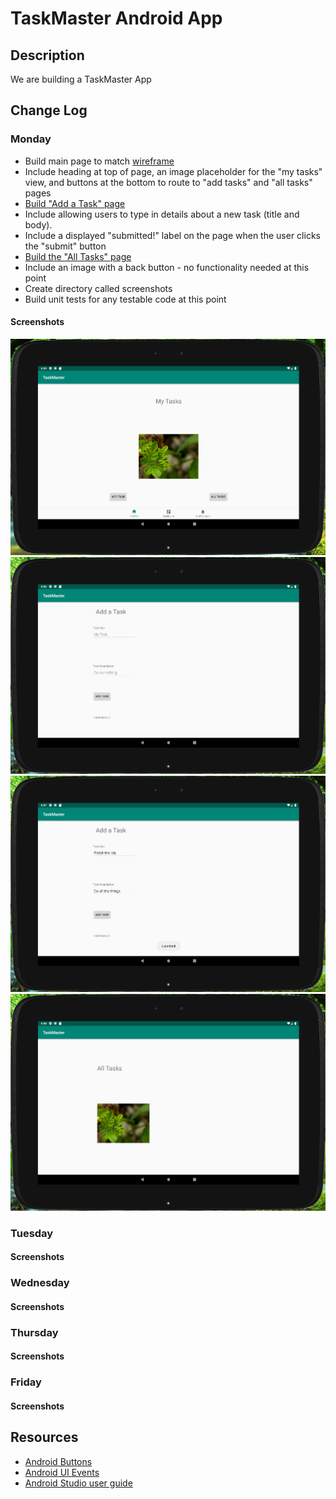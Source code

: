 # TaskMaster Android App

## Description
We are building a TaskMaster App 

## Change Log
### Monday
* Build main page to match [wireframe](https://codefellows.github.io/code-401-java-guide/curriculum/class-26/taskmaster_homepage.png)
* Include heading at top of page, an image placeholder for the "my tasks" view, and buttons at the bottom to route to "add tasks" and "all tasks" pages
* [Build "Add a Task" page](https://codefellows.github.io/code-401-java-guide/curriculum/class-26/taskmaster_add_task.png)
* Include allowing users to type in details about a new task (title and body).
* Include a displayed "submitted!" label on the page when the user clicks the "submit" button
* [Build the "All Tasks" page](https://codefellows.github.io/code-401-java-guide/curriculum/class-26/taskmaster_all_tasks.png)
* Include an image with a back button - no functionality needed at this point
* Create directory called screenshots
* Build unit tests for any testable code at this point
#### Screenshots
![Home page](app/screenshots/MondayHomePage.png)
![Add Task page](app/screenshots/MondayAddTaskPage.png)
![Add Task page with Toast](app/screenshots/MondayAddTaskPageWithToast.png)
![All Tasks page](app/screenshots/MondayAllTasksPage.png)

### Tuesday
#### Screenshots

### Wednesday
#### Screenshots

### Thursday
#### Screenshots

### Friday
#### Screenshots

## Resources 
* [Android Buttons](https://developer.android.com/guide/topics/ui/controls/button.html)
* [Android UI Events](https://developer.android.com/guide/topics/ui/ui-events.html)
* [Android Studio user guide](https://developer.android.com/studio/intro)
